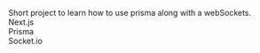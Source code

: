 Short project to  learn how to use prisma along with a webSockets.  
Next.js  
Prisma  
Socket.io  
